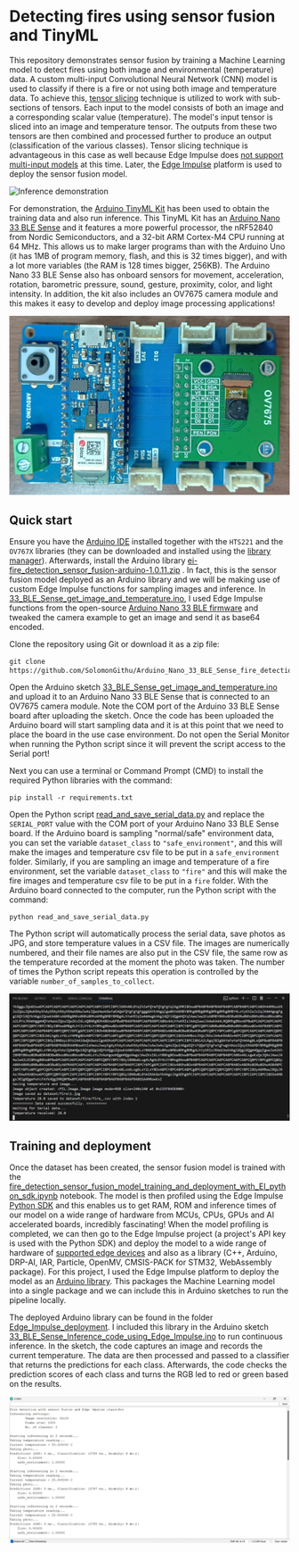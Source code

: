 # Detecting fires using sensor fusion and TinyML

This repository demonstrates sensor fusion by training a Machine Learning model to detect fires using both image and environmental (temperature) data. A custom multi-input Convolutional Neural Network (CNN) model is used to classify if there is a fire or not using both image and temperature data. To achieve this, [tensor slicing](https://www.tensorflow.org/guide/tensor_slicing) technique is utilized to work with sub-sections of tensors. Each input to the model consists of both an image and a corresponding scalar value (temperature). The model's input tensor is sliced into an image and temperature tensor. The outputs from these two tensors are then combined and processed further to produce an output (classification of the various classes). Tensor slicing technique is advantageous in this case as well because Edge Impulse does [not support multi-input models](https://forum.edgeimpulse.com/t/could-not-work-with-multi-input-tflite-model/7216) at this time. Later, the [Edge Impulse](https://edgeimpulse.com/) platform is used to deploy the sensor fusion model.

![Inference demonstration](media/inference_demonstration.png)

For demonstration, the [Arduino TinyML Kit](https://store.arduino.cc/products/arduino-tiny-machine-learning-kit) has been used to obtain the training data and also run inference. This TinyML Kit has an [Arduino Nano 33 BLE Sense](https://store-usa.arduino.cc/products/arduino-nano-33-ble-sense) and it features a more powerful processor, the nRF52840 from Nordic Semiconductors, and a 32-bit ARM Cortex-M4 CPU running at 64 MHz. This allows us to make larger programs than with the Arduino Uno (it has 1MB of program memory, flash, and this is 32 times bigger), and with a lot more variables (the RAM is 128 times bigger, 256KB). The Arduino Nano 33 BLE Sense also has onboard sensors for movement, acceleration, rotation, barometric pressure, sound, gesture, proximity, color, and light intensity. In addition, the kit also includes an OV7675 camera module and this makes it easy to develop and deploy image processing applications!

![Arduino TinyML Kit](media/Arduino_TinyML_Kit.jpg)

## Quick start

Ensure you have the [Arduino IDE](https://www.arduino.cc/en/software) installed together with the ```HTS221``` and the ```OV767X``` libraries (they can be downloaded and installed using the [library manager](https://docs.arduino.cc/software/ide-v1/tutorials/installing-libraries/)). Afterwards, install the Arduino library [ei-fire_detection_sensor_fusion-arduino-1.0.11.zip](Edge_Impulse_Arduino_library/ei-fire_detection_sensor_fusion-arduino-1.0.11.zip) . In fact, this is the sensor fusion model deployed as an Arduino library and we will be making use of custom Edge Impulse functions for sampling images and inference. In [33_BLE_Sense_get_image_and_temperature.ino](33_BLE_Sense_get_image_and_temperature/33_BLE_Sense_get_image_and_temperature.ino), I used Edge Impulse functions from the open-source [Arduino Nano 33 BLE firmware](https://github.com/edgeimpulse/firmware-arduino-nano-33-ble-sense/blob/master/src/sensors/ei_camera.cpp) and tweaked the camera example to get an image and send it as base64 encoded.

Clone the repository using Git or download it as a zip file:
```
git clone https://github.com/SolomonGithu/Arduino_Nano_33_BLE_Sense_fire_detection_using_sensor_fusion.git
```

Open the Arduino sketch [33_BLE_Sense_get_image_and_temperature.ino](33_BLE_Sense_get_image_and_temperature/33_BLE_Sense_get_image_and_temperature.ino) and upload it to an Arduino Nano 33 BLE Sense that is connected to an OV7675 camera module. Note the COM port of the Arduino 33 BLE Sense board after uploading the sketch. Once the code has been uploaded the Arduino board will start sampling data and it is at this point that we need to place the board in the use case environment. Do not open the Serial Monitor when running the Python script since it will prevent the script access to the Serial port!

Next you can use a terminal or Command Prompt (CMD) to install the required Python libraries with the command:
```
pip install -r requirements.txt
```

Open the Python script [read_and_save_serial_data.py](read_and_save_serial_data.py) and replace the ```SERIAL_PORT``` value with the COM port of your Arduino Nano 33 BLE Sense board. If the Arduino board is sampling "normal/safe" environment data, you can set the variable ```dataset_class``` to ```"safe_environment"```, and this will make the images and temperature csv file to be put in a ```safe_environment``` folder. Similarly, if you are sampling an image and temperature of a fire environment, set the variable ```dataset_class``` to ```"fire"``` and this will make the fire images and temperature csv file to be put in a ```fire``` folder. With the Arduino board connected to the computer, run the Python script with the command:
```
python read_and_save_serial_data.py
```
The Python script will automatically process the serial data, save photos as JPG, and store temperature values in a CSV file. The images are numerically numbered, and their file names are also put in the CSV file, the same row as the temperature recorded at the moment the photo was taken. The number of times the Python script repeats this operation is controlled by the variable ```number_of_samples_to_collect```.

![Python script logs](media/python_script_logs.png)

## Training and deployment

Once the dataset has been created, the sensor fusion model is trained with the [fire_detection_sensor_fusion_model_training_and_deployment_with_EI_python_sdk.ipynb](notebook/fire_detection_sensor_fusion_model_training_and_deployment_with_EI_python_sdk.ipynb) notebook. The model is then profiled using the Edge Impulse [Python SDK](https://docs.edgeimpulse.com/docs/tools/edge-impulse-python-sdk) and this enables us to get RAM, ROM and inference times of our model on a wide range of hardware from MCUs, CPUs, GPUs and AI accelerated boards, incredibly fascinating! When the model profiling is completed, we can then go to the Edge Impulse project (a project's API key is used with the Python SDK) and deploy the model to a wide range of hardware of [supported edge devices](https://docs.edgeimpulse.com/docs/edge-ai-hardware/edge-ai-hardware) and also as a library (C++, Arduino, DRP-AI, IAR, Particle, OpenMV, CMSIS-PACK for STM32, WebAssembly package). For this project, I used the Edge Impulse platform to deploy the model as an [Arduino library](https://docs.edgeimpulse.com/docs/run-inference/arduino-library). This packages the Machine Learning model into a single package and we can include this in Arduino sketches to run the pipeline locally.

The deployed Arduino library can be found in the folder [Edge_Impulse_deployment](Edge_Impulse_deployment/). I included this library in the Arduino sketch [33_BLE_Sense_Inference_code_using_Edge_Impulse.ino](33_BLE_Sense_Inference_code_using_Edge_Impulse/33_BLE_Sense_Inference_code_using_Edge_Impulse.ino) to run continuous inference. In the sketch, the code captures an image and records the current temperature. The data are then processed and passed to a classifier that returns the predictions for each class. Afterwards, the code checks the prediction scores of each class and turns the RGB led to red or green based on the results.

![Inference on Arduino board](media/Arduino_inference_logs.png)
